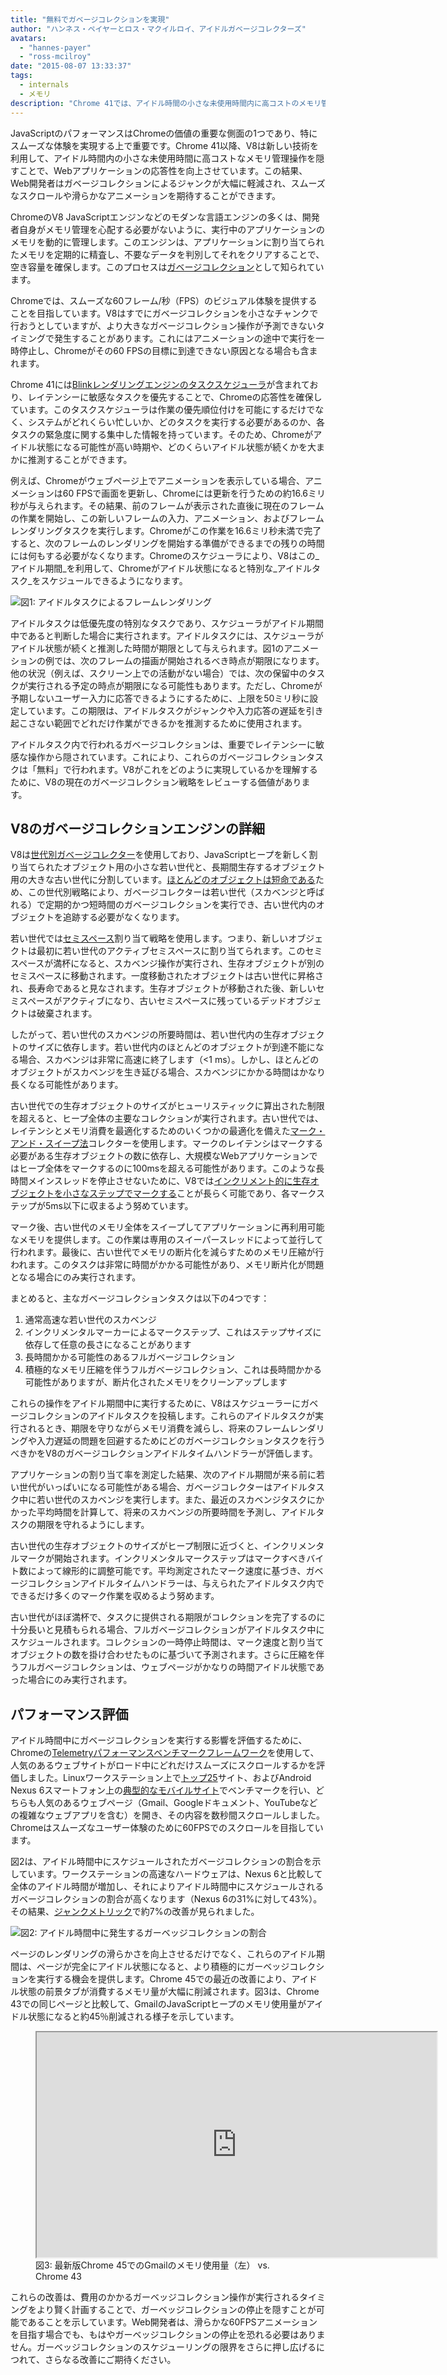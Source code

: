 ```yaml
---
title: "無料でガベージコレクションを実現"
author: "ハンネス・ペイヤーとロス・マクイルロイ、アイドルガベージコレクターズ"
avatars: 
  - "hannes-payer"
  - "ross-mcilroy"
date: "2015-08-07 13:33:37"
tags: 
  - internals
  - メモリ
description: "Chrome 41では、アイドル時間の小さな未使用時間内に高コストのメモリ管理操作を隠すことで、ジャンクを軽減しています。"
---
```

JavaScriptのパフォーマンスはChromeの価値の重要な側面の1つであり、特にスムーズな体験を実現する上で重要です。Chrome 41以降、V8は新しい技術を利用して、アイドル時間内の小さな未使用時間に高コストなメモリ管理操作を隠すことで、Webアプリケーションの応答性を向上させています。この結果、Web開発者はガベージコレクションによるジャンクが大幅に軽減され、スムーズなスクロールや滑らかなアニメーションを期待することができます。

<!--truncate-->
ChromeのV8 JavaScriptエンジンなどのモダンな言語エンジンの多くは、開発者自身がメモリ管理を心配する必要がないように、実行中のアプリケーションのメモリを動的に管理します。このエンジンは、アプリケーションに割り当てられたメモリを定期的に精査し、不要なデータを判別してそれをクリアすることで、空き容量を確保します。このプロセスは[ガベージコレクション](https://en.wikipedia.org/wiki/Garbage_collection_(computer_science))として知られています。

Chromeでは、スムーズな60フレーム/秒（FPS）のビジュアル体験を提供することを目指しています。V8はすでにガベージコレクションを小さなチャンクで行おうとしていますが、より大きなガベージコレクション操作が予測できないタイミングで発生することがあります。これにはアニメーションの途中で実行を一時停止し、Chromeがその60 FPSの目標に到達できない原因となる場合も含まれます。

Chrome 41には[Blinkレンダリングエンジンのタスクスケジューラ](https://blog.chromium.org/2015/04/scheduling-tasks-intelligently-for_30.html)が含まれており、レイテンシーに敏感なタスクを優先することで、Chromeの応答性を確保しています。このタスクスケジューラは作業の優先順位付けを可能にするだけでなく、システムがどれくらい忙しいか、どのタスクを実行する必要があるのか、各タスクの緊急度に関する集中した情報を持っています。そのため、Chromeがアイドル状態になる可能性が高い時期や、どのくらいアイドル状態が続くかを大まかに推測することができます。

例えば、Chromeがウェブページ上でアニメーションを表示している場合、アニメーションは60 FPSで画面を更新し、Chromeには更新を行うための約16.6ミリ秒が与えられます。その結果、前のフレームが表示された直後に現在のフレームの作業を開始し、この新しいフレームの入力、アニメーション、およびフレームレンダリングタスクを実行します。Chromeがこの作業を16.6ミリ秒未満で完了すると、次のフレームのレンダリングを開始する準備ができるまでの残りの時間には何もする必要がなくなります。Chromeのスケジューラにより、V8はこの_アイドル期間_を利用して、Chromeがアイドル状態になると特別な_アイドルタスク_をスケジュールできるようになります。

![図1: アイドルタスクによるフレームレンダリング](/_img/free-garbage-collection/frame-rendering.png)

アイドルタスクは低優先度の特別なタスクであり、スケジューラがアイドル期間中であると判断した場合に実行されます。アイドルタスクには、スケジューラがアイドル状態が続くと推測した時間が期限として与えられます。図1のアニメーションの例では、次のフレームの描画が開始されるべき時点が期限になります。他の状況（例えば、スクリーン上での活動がない場合）では、次の保留中のタスクが実行される予定の時点が期限になる可能性もあります。ただし、Chromeが予期しないユーザー入力に応答できるようにするために、上限を50ミリ秒に設定しています。この期限は、アイドルタスクがジャンクや入力応答の遅延を引き起こさない範囲でどれだけ作業ができるかを推測するために使用されます。

アイドルタスク内で行われるガベージコレクションは、重要でレイテンシーに敏感な操作から隠されています。これにより、これらのガベージコレクションタスクは「無料」で行われます。V8がこれをどのように実現しているかを理解するために、V8の現在のガベージコレクション戦略をレビューする価値があります。

## V8のガベージコレクションエンジンの詳細

V8は[世代別ガベージコレクター](http://www.memorymanagement.org/glossary/g.html#term-generational-garbage-collection)を使用しており、JavaScriptヒープを新しく割り当てられたオブジェクト用の小さな若い世代と、長期間生存するオブジェクト用の大きな古い世代に分割しています。[ほとんどのオブジェクトは短命である](http://www.memorymanagement.org/glossary/g.html#term-generational-hypothesis)ため、この世代別戦略により、ガベージコレクターは若い世代（スカベンジと呼ばれる）で定期的かつ短時間のガベージコレクションを実行でき、古い世代内のオブジェクトを追跡する必要がなくなります。

若い世代では[セミスペース](http://www.memorymanagement.org/glossary/s.html#semi.space)割り当て戦略を使用します。つまり、新しいオブジェクトは最初に若い世代のアクティブセミスペースに割り当てられます。このセミスペースが満杯になると、スカベンジ操作が実行され、生存オブジェクトが別のセミスペースに移動されます。一度移動されたオブジェクトは古い世代に昇格され、長寿命であると見なされます。生存オブジェクトが移動された後、新しいセミスペースがアクティブになり、古いセミスペースに残っているデッドオブジェクトは破棄されます。

したがって、若い世代のスカベンジの所要時間は、若い世代内の生存オブジェクトのサイズに依存します。若い世代内のほとんどのオブジェクトが到達不能になる場合、スカベンジは非常に高速に終了します（&lt;1 ms）。しかし、ほとんどのオブジェクトがスカベンジを生き延びる場合、スカベンジにかかる時間はかなり長くなる可能性があります。

古い世代での生存オブジェクトのサイズがヒューリスティックに算出された制限を超えると、ヒープ全体の主要なコレクションが実行されます。古い世代では、レイテンシとメモリ消費を最適化するためのいくつかの最適化を備えた[マーク・アンド・スイープ法](http://www.memorymanagement.org/glossary/m.html#term-mark-sweep)コレクターを使用します。マークのレイテンシはマークする必要がある生存オブジェクトの数に依存し、大規模なWebアプリケーションではヒープ全体をマークするのに100msを超える可能性があります。このような長時間メインスレッドを停止させないために、V8では[インクリメント的に生存オブジェクトを小さなステップでマークする](https://blog.chromium.org/2011/11/game-changer-for-interactive.html)ことが長らく可能であり、各マークステップが5ms以下に収まるよう努めています。

マーク後、古い世代のメモリ全体をスイープしてアプリケーションに再利用可能なメモリを提供します。この作業は専用のスイーパースレッドによって並行して行われます。最後に、古い世代でメモリの断片化を減らすためのメモリ圧縮が行われます。このタスクは非常に時間がかかる可能性があり、メモリ断片化が問題となる場合にのみ実行されます。

まとめると、主なガベージコレクションタスクは以下の4つです：

1. 通常高速な若い世代のスカベンジ
2. インクリメンタルマーカーによるマークステップ、これはステップサイズに依存して任意の長さになることがあります
3. 長時間かかる可能性のあるフルガベージコレクション
4. 積極的なメモリ圧縮を伴うフルガベージコレクション、これは長時間かかる可能性がありますが、断片化されたメモリをクリーンアップします

これらの操作をアイドル期間中に実行するために、V8はスケジューラーにガベージコレクションのアイドルタスクを投稿します。これらのアイドルタスクが実行されるとき、期限を守りながらメモリ消費を減らし、将来のフレームレンダリングや入力遅延の問題を回避するためにどのガベージコレクションタスクを行うべきかをV8のガベージコレクションアイドルタイムハンドラーが評価します。

アプリケーションの割り当て率を測定した結果、次のアイドル期間が来る前に若い世代がいっぱいになる可能性がある場合、ガベージコレクターはアイドルタスク中に若い世代のスカベンジを実行します。また、最近のスカベンジタスクにかかった平均時間を計算して、将来のスカベンジの所要時間を予測し、アイドルタスクの期限を守れるようにします。

古い世代の生存オブジェクトのサイズがヒープ制限に近づくと、インクリメンタルマークが開始されます。インクリメンタルマークステップはマークすべきバイト数によって線形的に調整可能です。平均測定されたマーク速度に基づき、ガベージコレクションアイドルタイムハンドラーは、与えられたアイドルタスク内でできるだけ多くのマーク作業を収めるよう努めます。

古い世代がほぼ満杯で、タスクに提供される期限がコレクションを完了するのに十分長いと見積もられる場合、フルガベージコレクションがアイドルタスク中にスケジュールされます。コレクションの一時停止時間は、マーク速度と割り当てオブジェクトの数を掛け合わせたものに基づいて予測されます。さらに圧縮を伴うフルガベージコレクションは、ウェブページがかなりの時間アイドル状態であった場合にのみ実行されます。

## パフォーマンス評価

アイドル時間中にガベージコレクションを実行する影響を評価するために、Chromeの[Telemetryパフォーマンスベンチマークフレームワーク](https://www.chromium.org/developers/telemetry)を使用して、人気のあるウェブサイトがロード中にどれだけスムーズにスクロールするかを評価しました。Linuxワークステーション上で[トップ25](https://code.google.com/p/chromium/codesearch#chromium/src/tools/perf/benchmarks/smoothness.py&l=15)サイト、およびAndroid Nexus 6スマートフォン上の[典型的なモバイルサイト](https://code.google.com/p/chromium/codesearch#chromium/src/tools/perf/benchmarks/smoothness.py&l=104)でベンチマークを行い、どちらも人気のあるウェブページ（Gmail、Googleドキュメント、YouTubeなどの複雑なウェブアプリを含む）を開き、その内容を数秒間スクロールしました。Chromeはスムーズなユーザー体験のために60FPSでのスクロールを目指しています。

図2は、アイドル時間中にスケジュールされたガベージコレクションの割合を示しています。ワークステーションの高速なハードウェアは、Nexus 6と比較して全体のアイドル時間が増加し、それによりアイドル時間中にスケジュールされるガベージコレクションの割合が高くなります（Nexus 6の31%に対して43%）。その結果、[ジャンクメトリック](https://www.chromium.org/developers/design-documents/rendering-benchmarks)で約7%の改善が見られました。

![図2: アイドル時間中に発生するガーベッジコレクションの割合](/_img/free-garbage-collection/idle-time-gc.png)

ページのレンダリングの滑らかさを向上させるだけでなく、これらのアイドル期間は、ページが完全にアイドル状態になると、より積極的にガーベッジコレクションを実行する機会を提供します。Chrome 45での最近の改善により、アイドル状態の前景タブが消費するメモリ量が大幅に削減されます。図3は、Chrome 43での同じページと比較して、GmailのJavaScriptヒープのメモリ使用量がアイドル状態になると約45％削減される様子を示しています。

<figure>
  <div class="video video-16:9">
    <iframe src="https://www.youtube.com/embed/ij-AFUfqFdI" width="640" height="360" loading="lazy"></iframe>
  </div>
  <figcaption>図3: 最新版Chrome 45でのGmailのメモリ使用量（左） vs. Chrome 43</figcaption>
</figure>

これらの改善は、費用のかかるガーベッジコレクション操作が実行されるタイミングをより賢く計画することで、ガーベッジコレクションの停止を隠すことが可能であることを示しています。Web開発者は、滑らかな60FPSアニメーションを目指す場合でも、もはやガーベッジコレクションの停止を恐れる必要はありません。ガーベッジコレクションのスケジューリングの限界をさらに押し広げるにつれて、さらなる改善にご期待ください。
